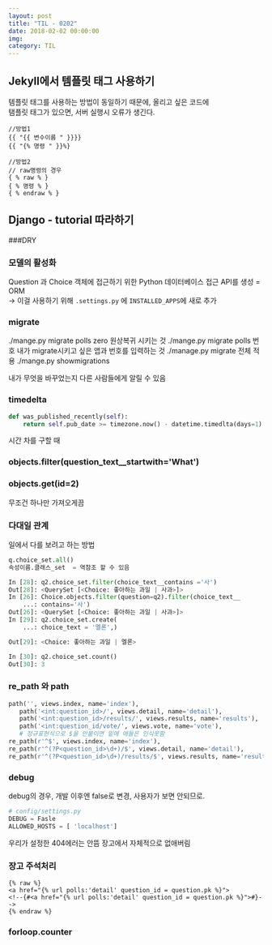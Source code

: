 ```yaml
---
layout: post
title: "TIL - 0202"
date: 2018-02-02 00:00:00
img:
category: TIL
---
```


## Jekyll에서 템플릿 태그 사용하기
템플릿 태그를 사용하는 방법이 동일하기 때문에, 올리고 싶은 코드에 <br>
탬플릿 태그가 있으면, 서버 실행시 오류가 생긴다.

```console
//방법1
{{ "{{ 변수이름 " }}}}
{{ "{% 명령 " }}%}

//방법2
// raw명령의 경우
{ % raw % }
{ % 명령 % }
{ % endraw % }
```

## Django - tutorial 따라하기

###DRY
### 모델의 활성화
Question 과 Choice 객체에 접근하기 위한 Python 데이터베이스 접근 API를 생성 = ORM <br>
->  이걸 사용하기 위해 `.settings.py` 에 `INSTALLED_APPS`에 새로 추가

### migrate
./mange.py migrate polls zero
원상복귀 시키는 것
./mange.py migrate polls 번호
내가 migrate시키고 싶은 앱과 번호를 입력하는 것
./manage.py migrate
전체 적용
./mange.py showmigrations

내가 무엇을 바꾸었는지 다른 사람들에게 알릴 수 있음

### timedelta
```py
def was_published_recently(self):
    return self.pub_date >= timezone.now() - datetime.timedlta(days=1)
```
시간 차를 구할 때

### objects.filter(question_text__startwith='What')
### objects.get(id=2)
무조건 하나만 가져오게끔

### 다대일 관계
일에서 다를 보려고 하는 방법

```py
q.choice_set.all()
속성이름.클래스_set  = 역참조 할 수 있음
```
```py
In [28]: q2.choice_set.filter(choice_text__contains ='사')
Out[28]: <QuerySet [<Choice: 좋아하는 과일 | 사과>]>
In [26]: Choice.objects.filter(question=q2).filter(choice_text__
    ...: contains='사')
Out[26]: <QuerySet [<Choice: 좋아하는 과일 | 사과>]>
In [29]: q2.choice_set.create(
    ...: choice_text = '멜론',)

Out[29]: <Choice: 좋아하는 과일 | 멜론>

In [30]: q2.choice_set.count()
Out[30]: 3
```

### re_path 와 path
```py
path('', views.index, name='index'),
   path('<int:question_id>/', views.detail, name='detail'),
   path('<int:question_id>/results/', views.results, name='results'),
   path('<int:question_id/vote/', views.vote, name='vote'),
   # 정규표현식으로 $을 안붙이면 밑에 애들은 인식못함
re_path(r'^$', views.index, name='index'),
re_path(r'^(?P<question_id>\d+)/$', views.detail, name='detail'),
re_path(r'^(?P<question_id>\d+)/results/$', views.results, name='results'),

```


### debug
debug의 경우, 개발 이후엔 false로 변경, 사용자가 보면 안되므로.
```py
# config/settings.py
DEBUG = Fasle
ALLOWED_HOSTS = [ 'localhost']
```
우리가 설정한 404에러는 안뜸 장고에서 자체적으로 없애버림

### 장고 주석처리
```
{% raw %}
<a href="{% url polls:'detail' question_id = question.pk %}">
<!--{#<a href="{% url polls:'detail' question_id = question.pk %}">#}-->
{% endraw %}
```

### forloop.counter
